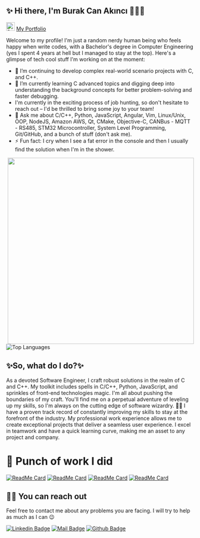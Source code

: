 ## ✨ Hi there, I'm Burak Can Akıncı 👋🏼✨
<img src="https://raw.githubusercontent.com/Tarikul-Islam-Anik/Microsoft-Teams-Animated-Emojis/master/Emojis/Travel%20and%20places/Star.png" alt="Star" width="23" height="23" /> [My Portfolio ](https://ayat-alzaidi.netlify.app/)

Welcome to my profile! I'm just a random nerdy human being who feels happy when write codes, with a Bachelor's degree in Computer Engineering (yes I spent 4 years at hell but I managed to stay at the top). Here's a glimpse of tech cool stuff I'm working on at the moment:

- 🔭 I’m continuing to develop complex real-world scenario projects with C, and C++.
- 🌱 I’m currently learning C advanced topics and digging deep  into understanding the background concepts for better problem-solving and faster debugging.
-  I'm currently in the exciting process of job hunting, so don't hesitate to reach out – I'd be thrilled to bring some joy to your team!
- 💬 Ask me about C/C++, Python, JavaScript, Angular, Vim, Linux/Unix, OOP, NodeJS, Amazon AWS, Qt, CMake, Objective-C, CANBus - MQTT - RS485, STM32 Microcontroller, System Level Programming, Git/GitHub, and a bunch of stuff (don't ask me).
- ⚡ Fun fact: I cry when I see a fat error in the console and then I usually find the solution when I'm in the shower.
<img src="https://user-images.githubusercontent.com/74038190/225813708-98b745f2-7d22-48cf-9150-083f1b00d6c9.gif" width="500" align="right">

![Top Languages](https://github-readme-stats.vercel.app/api/top-langs?username=burakcanakinci&show_icons=true&locale=en&layout=compact&theme=chartreuse-dark)

## ✨So, what do I do?✨
As a devoted Software Engineer, I craft robust solutions in the realm of C and C++. My toolkit includes spells in C/C++, Python, JavaScript, and sprinkles of front-end technologies magic.
I'm all about pushing the boundaries of my craft. You'll find me on a perpetual adventure of leveling up my skills, so I'm always on the cutting edge of software wizardry. 🎩🔮
I have a proven track record of constantly improving my skills to stay at the forefront of the industry. My professional work experience allows me to create exceptional projects that deliver a seamless user experience. I excel in teamwork and have a quick learning curve, making me an asset to any project and company.


# :rabbit: Punch of work I did

[![ReadMe Card](https://github-readme-stats.vercel.app/api/pin/?username=burakcanakinci&repo=Automotive-Telemetry-System)](https://github.com/burakcanakinci/Automotive-Telemetry-System)
[![ReadMe Card](https://github-readme-stats.vercel.app/api/pin/?username=burakcanakinci&repo=file-dropbox-system-with-javascript-python)](https://github.com/burakcanakinci/file-dropbox-system-with-javascript-python)
[![ReadMe Card](https://github-readme-stats.vercel.app/api/pin/?username=burakcanakinci&repo=Operating-System-Project-From-Scratch)](https://github.com/burakcanakinci/Operating-System-Project-From-Scratch)
[![ReadMe Card](https://github-readme-stats.vercel.app/api/pin/?username=burakcanakinci&repo=Blockchain-Development-in-C-)](https://github.com/burakcanakinci/Blockchain-Development-in-C-)




## 🤙🏻 You can reach out

Feel free to contact me about any problems you are facing. I will try to help as much as I can 😉

[![Linkedin Badge](https://img.shields.io/badge/linkedin-%230077B5.svg?&style=for-the-badge&logo=linkedin&logoColor=white)](https://www.linkedin.com/in/burakcanakinci/)
[![Mail Badge](https://img.shields.io/badge/email-c14438?style=for-the-badge&logo=Gmail&logoColor=white&link=mailto:ayatalzaidi2000@gmail.com)](mailto:burakakinci.bca@gmail.com)
[![Github Badge](https://img.shields.io/badge/github-333?style=for-the-badge&logo=github&logoColor=white)](https://github.com/burakcanakinci)  

